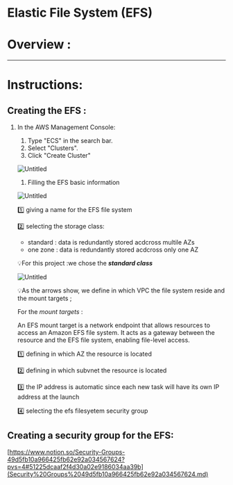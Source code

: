 # Elastic File System (EFS)

# Overview :

---

# Instructions:

## Creating the EFS :

1. In the AWS Management Console:
    1. Type "ECS" in the search bar.
    2. Select "Clusters".
    3. Click "Create Cluster"
    
    ![Untitled](Elastic%20File%20System%20(EFS)%205cc8c7f378404bbc85949ff11c3d7f1f/Untitled.png)
    
    1. Filling the EFS basic information
    
    ![Untitled](Elastic%20File%20System%20(EFS)%205cc8c7f378404bbc85949ff11c3d7f1f/Untitled%201.png)
    
    1️⃣ giving a name for the EFS file system
    
    2️⃣ selecting the storage class:
    
    - standard : data is redundantly stored acdcross multile AZs
    - one zone : data is redundantly stored acdcross only one AZ
    
    💡For this project :we chose the *************standard class*************
    
    ![Untitled](Elastic%20File%20System%20(EFS)%205cc8c7f378404bbc85949ff11c3d7f1f/Untitled%202.png)
    
    💡As the arrows show, we define in which VPC the file system reside and the mount targets ;
    
    For the *mount targets* : 
    
    An EFS mount target is a network endpoint that allows resources to access an Amazon EFS file system. It acts as a gateway between the resource and the EFS file system, enabling file-level access.
    
    1️⃣ defining in which AZ the resource is located 
    
    2️⃣ defining in  which subvnet the resource is located
    
    3️⃣ the IP address is automatic since each new task will have its own IP address at the launch
    
    4️⃣ selecting the efs filesyetem security group  
    

## Creating a security group for the EFS:

[https://www.notion.so/Security-Groups-49d5fb10a966425fb62e92a034567624?pvs=4#51225dcaaf2f4d30a02e9186034aa39b](Security%20Groups%2049d5fb10a966425fb62e92a034567624.md)